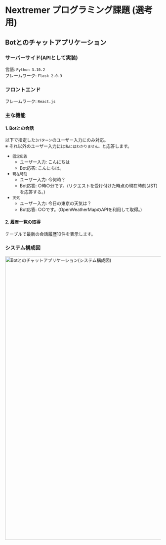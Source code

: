 # Nextremer プログラミング課題 (選考用)
## Botとのチャットアプリケーション
### サーバーサイド(APIとして実装)
言語: `Python 3.10.2`<br>
フレームワーク: `Flask 2.0.3`

### フロントエンド
フレームワーク: `React.js`

### 主な機能
#### 1. Botとの会話<br>
以下で指定した`3パターン`のユーザー入力にのみ対応。<br>
※ それ以外のユーザー入力には`私にはわかりません。`と応答します。
- `固定応答`
  - ユーザー入力: こんにちは
  - Bot応答: こんにちは。
- `現在時刻`
  - ユーザー入力: 今何時？
  - Bot応答: ○時○分です。(リクエストを受け付けた時点の現在時刻(JST)を応答する。)
- `天気`
  - ユーザー入力: 今日の東京の天気は？
  - Bot応答: ○○です。(OpenWeatherMapのAPIを利用して取得。)
#### 2. 履歴一覧の取得
テーブルで最新の会話履歴10件を表示します。

### システム構成図
<img width="916" alt="Botとのチャットアプリケーション(システム構成図)" src="https://user-images.githubusercontent.com/72130011/158066534-a1d0e038-a56b-48a5-b402-96b50072cda2.png">
